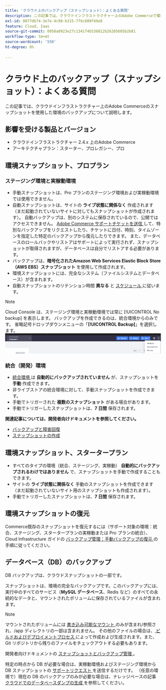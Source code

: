 ```yaml
---
title: 'クラウド上のバックアップ（スナップショット）：よくある質問'
description: この記事では、クラウドインフラストラクチャー上のAdobe Commerceで環境をスナップショットでバックアップする際の基本事項について説明します。
exl-id: 0077db74-3e7e-4c98-b215-7f6c089f49e8
feature: Cloud, Iaas
source-git-commit: 0958a8923e27c1341f4b536812b26205685b2b81
workflow-type: tm+mt
source-wordcount: '550'
ht-degree: 0%

---
```


# クラウド上のバックアップ（スナップショット）：よくある質問

この記事では、クラウドインフラストラクチャー上のAdobe Commerceのスナップショットを使用した環境のバックアップについて説明します。

## 影響を受ける製品とバージョン

* クラウドインフラストラクチャー 2.4.x 上のAdobe Commerce
* アーキテクチャプラン：スターター、プロレガシー、プロ

## 環境スナップショット、プロプラン

### ステージング環境と実稼動環境

* 手動スナップショットは、Pro プランのステージング環境および実稼動環境では使用できません。
* 自動スナップショットは、サイトの **ライブ状態に関係なく** 作成されます（まだ起動されていないサイトに対してもスナップショットが作成されます）。 自動バックアップは、別のシステムに保存されているので、公開ではアクセスできません。 [Adobe Commerce サポートチケットを送信 ](/docs/commerce-knowledge-base/kb/help-center-guide/magento-help-center-user-guide.html#submit-ticket) して、特別なバックアップをリクエストしたり、チケットに日付、時刻、タイムゾーンを指定した特定のバックアップから復元したりできます。 また、データベースのロールバックやリストアはサポートによって実行されず、スナップショットが取得されますが、データベースは自分でリストアする必要があります。
* バックアップは、**暗号化されたAmazon Web Services Elastic Block Store （AWS EBS）スナップショット** を使用して作成されます。
* 環境スナップショットには、完全なシステム（ファイルシステムとデータベース）が含まれます。
* 自動スナップショットのリテンション時間 **異なる** と [ スケジュール ](/docs/commerce-cloud-service/user-guide/architecture/pro-architecture.html?lang=en#backup-and-disaster-recovery) に従います。

>[!NOTE]
>Cloud Console は、ステージング環境と実稼動環境では常に [!UICONTROL No backup] を表示します。 バックアップを作成できるのは、統合環境からのみです。 省略記号ドロップダウンメニューの「**[!UICONTROL Backup]**」を選択します。
>![cloud_console_backup.png](assets/cloud_console_backup.png)





### 統合（開発）環境

* [ 統合環境 ](/help/announcements/adobe-commerce-announcements/integration-environment-enhancement-request-pro-and-starter.md) は **自動的にバックアップされていません** が、スナップショットを **手動** 作成できます。
* 非ライブストアの統合環境に対して、手動スナップショットを作成できます。
* 手動でトリガーされた **複数のスナップショット** がある場合があります。
* 手動でトリガーしたスナップショットは、**7 日間** 保存されます。

**関連記事については、開発者向けドキュメントを参照してください。**

* [バックアップと障害回復](/docs/commerce-cloud-service/user-guide/architecture/pro-architecture.html#backup-and-disaster-recovery)
* [スナップショットの作成](/docs/commerce-cloud-service/user-guide/develop/storage/snapshots.html)

## 環境スナップショット、スタータープラン

* すべてのタイプの環境（統合、ステージング、実稼動） **自動的にバックアップされるわけではありません** で、スナップショットを手動で作成することもできます。
* サイトの **ライブ状態に関係なく** 手動のスナップショットを作成できます（まだ起動されていないサイト用のスナップショットも作成されます）。
* 手動でトリガーしたスナップショットは、**7 日間** 保存されます。

## 環境スナップショットの復元

Commerce既存のスナップショットを復元するには（サポート対象の環境：統合、ステージング、スタータープランの実稼動または Pro プランの統合）、Cloud Infrastructure ガイドの [ バックアップ管理：手動バックアップの復元 ](https://experienceleague.adobe.com/en/docs/commerce-cloud-service/user-guide/develop/storage/snapshots#restore-a-manual-backup) の手順に従ってください。

## データベース（DB）のバックアップ

DB バックアップは、クラウドスナップショットの一部です。

>>
スナップショットは、環境の完全なバックアップです。このバックアップには、実行中のすべてのサービス（**MySQL データベース**、Redis など）のすべての永続的なデータと、マウントされたボリュームに保存されているファイルが含まれます。

>[!NOTE]
>
>マウントされたボリュームには [ 書き込み可能なマウント ](/docs/commerce-cloud-service/user-guide/configure/app/properties/properties.html?lang=en#mounts) のみが含まれ/参照され、/app ディレクトリの一部は含まれません。 その他のファイルの場合は、[ ビルドおよびデプロイメントプロセス ](/docs/commerce-cloud-service/user-guide/architecture/pro-develop-deploy-workflow.html?lang=en#deployment-workflow) によって作成および生成されます。また、Git リポジトリから残りのファイルをチェックアウトする必要もあります。

開発者向けドキュメントの [ スナップショットとバックアップ管理 ](/docs/commerce-cloud-service/user-guide/develop/storage/snapshots.html)。

特定の時点から DB が必要な場合は、実稼動環境およびステージング環境から DB スナップショットの [ サポートリクエスト ](/docs/commerce-knowledge-base/kb/help-center-guide/magento-help-center-user-guide.html?lang=en#submit-ticket) を送信するだけです。 （任意の環境で）現在の DB のバックアップのみが必要な場合は、ナレッジベースの記事 [ クラウドでのデータベースダンプの生成 ](/help/how-to/general/create-database-dump-on-cloud.md) を参照してください。
